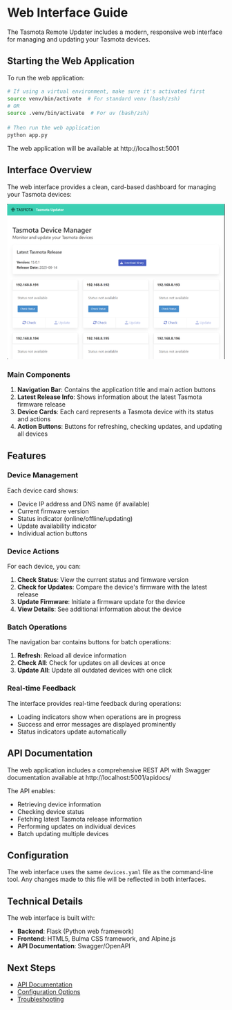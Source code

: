# Web Interface Guide

The Tasmota Remote Updater includes a modern, responsive web interface for managing and updating your Tasmota devices.

## Starting the Web Application

To run the web application:

```bash
# If using a virtual environment, make sure it's activated first
source venv/bin/activate  # For standard venv (bash/zsh)
# OR
source .venv/bin/activate  # For uv (bash/zsh)

# Then run the web application
python app.py
```

The web application will be available at http://localhost:5001

## Interface Overview

The web interface provides a clean, card-based dashboard for managing your Tasmota devices:

![Dashboard](images/dashboard.png)

### Main Components

1. **Navigation Bar**: Contains the application title and main action buttons
2. **Latest Release Info**: Shows information about the latest Tasmota firmware release
3. **Device Cards**: Each card represents a Tasmota device with its status and actions
4. **Action Buttons**: Buttons for refreshing, checking updates, and updating all devices

## Features

### Device Management

Each device card shows:

- Device IP address and DNS name (if available)
- Current firmware version
- Status indicator (online/offline/updating)
- Update availability indicator
- Individual action buttons

### Device Actions

For each device, you can:

1. **Check Status**: View the current status and firmware version
2. **Check for Updates**: Compare the device's firmware with the latest release
3. **Update Firmware**: Initiate a firmware update for the device
4. **View Details**: See additional information about the device

### Batch Operations

The navigation bar contains buttons for batch operations:

1. **Refresh**: Reload all device information
2. **Check All**: Check for updates on all devices at once
3. **Update All**: Update all outdated devices with one click

### Real-time Feedback

The interface provides real-time feedback during operations:

- Loading indicators show when operations are in progress
- Success and error messages are displayed prominently
- Status indicators update automatically

## API Documentation

The web application includes a comprehensive REST API with Swagger documentation available at http://localhost:5001/apidocs/

The API enables:
- Retrieving device information
- Checking device status
- Fetching latest Tasmota release information
- Performing updates on individual devices
- Batch updating multiple devices

## Configuration

The web interface uses the same `devices.yaml` file as the command-line tool. Any changes made to this file will be reflected in both interfaces.

## Technical Details

The web interface is built with:

- **Backend**: Flask (Python web framework)
- **Frontend**: HTML5, Bulma CSS framework, and Alpine.js
- **API Documentation**: Swagger/OpenAPI

## Next Steps

- [API Documentation](api.md)
- [Configuration Options](configuration.md)
- [Troubleshooting](troubleshooting.md)
